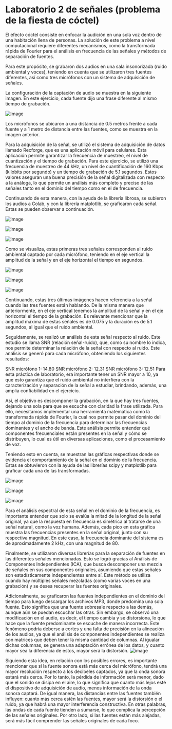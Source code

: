 # Laboratorio 2 de señales (problema de la fiesta de cóctel)

El efecto cóctel consiste en enfocar la audición en una sola voz dentro de una habitación llena de personas. La solución de este problema a nivel computacional requiere diferentes mecanismos, como la transformada rápida de Fourier para el análisis en frecuencia de las señales y métodos de separación de fuentes.

Para este propósito, se grabaron dos audios en una sala insonorizada (ruido ambiental y voces), teniendo en cuenta que se utilizaron tres fuentes diferentes, así como tres micrófonos con un sistema de adquisición de señales.

La configuración de la captación de audio se muestra en la siguiente imagen. En este ejercicio, cada fuente dijo una frase diferente al mismo tiempo de grabación.

![image](https://github.com/user-attachments/assets/0214f9f0-8200-4abe-9d2a-77c12ba35f5c)

Los micrófonos se ubicaron a una distancia de 0.5 metros frente a cada fuente y a 1 metro de distancia entre las fuentes, como se muestra en la imagen anterior.

Para la adquisición de la señal, se utilizó el sistema de adquisición de datos llamado Recforge, que es una aplicación móvil para celulares. Esta aplicación permite garantizar la frecuencia de muestreo, el nivel de cuantización y el tiempo de grabación. Para este ejercicio, se utilizó una frecuencia de muestreo de 44 kHz, un nivel de cuantificación de 160 Kbps (kilobits por segundo) y un tiempo de grabación de 5.1 segundos. Estos valores aseguran una buena precisión de la señal digitalizada con respecto a la análoga, lo que permite un análisis más completo y preciso de las señales tanto en el dominio del tiempo como en el de frecuencia.

Continuando de esta manera, con la ayuda de la librería librosa, se subieron los audios a Colab, y con la librería matplotlib, se graficaron cada señal. Estas se pueden observar a continuación.

![image](https://github.com/user-attachments/assets/e210245e-12a6-41bd-8124-1b307d7b3286)

![image](https://github.com/user-attachments/assets/bc67ca0e-c452-4500-ab5d-253e1974b1dc)

![image](https://github.com/user-attachments/assets/d6a36e97-23be-4d52-a832-103a8cf2af69)

Como se visualiza, estas primeras tres señales corresponden al ruido ambiental captado por cada micrófono, teniendo en el eje vertical la amplitud de la señal y en el eje horizontal el tiempo en segundos.

![image](https://github.com/user-attachments/assets/367ed5e3-4b74-4d74-99a1-4801cb3950b2)

![image](https://github.com/user-attachments/assets/7a68e28b-d68f-4ebd-b528-34a085e5e416)

![image](https://github.com/user-attachments/assets/89b60ecf-6fae-4eef-b7b3-2f9d098572f0)

Continuando, estas tres últimas imágenes hacen referencia a la señal cuando las tres fuentes están hablando. De la misma manera que anteriormente, en el eje vertical tenemos la amplitud de la señal y en el eje horizontal el tiempo de la grabación. Es relevante mencionar que la amplitud máxima de estas señales es de 0.075 y la duración es de 5.1 segundos, al igual que el ruido ambiental.

Seguidamente, se realizó un análisis de esta señal respecto al ruido. Este estudio se llama SNR (relación señal-ruido), que, como su nombre lo indica, nos permite determinar la relación de la señal con respecto al ruido. Este análisis se generó para cada micrófono, obteniendo los siguientes resultados:

SNR micrófono 1: 14.80
SNR micrófono 2: 12.31
SNR micrófono 3: 12.51
Para esta práctica de laboratorio, era importante tener un SNR mayor a 10, ya que esto garantiza que el ruido ambiental no interfiera con la caracterización y separación de la señal a estudiar, brindando, además, una amplia confiabilidad en el ejercicio.

Así, el objetivo es descomponer la grabación, en la que hay tres fuentes, dejando una sola para que se escuche con claridad la frase utilizada. Para ello, necesitamos implementar una herramienta matemática como la transformada rápida de Fourier, la cual nos permite pasar del dominio del tiempo al dominio de la frecuencia para determinar las frecuencias dominantes y el ancho de banda. Este análisis permite entender qué componentes frecuenciales están presentes en la señal y cómo se distribuyen, lo cual es útil en diversas aplicaciones, como el procesamiento de voz.

Teniendo esto en cuenta, se muestran las gráficas respectivas donde se evidencia el comportamiento de la señal en el dominio de la frecuencia. Estas se obtuvieron con la ayuda de las librerías scipy y matplotlib para graficar cada una de las transformadas.

![image](https://github.com/user-attachments/assets/6065b022-92ed-47ba-8fbc-f75812de797a)

![image](https://github.com/user-attachments/assets/0af1ad59-bd3f-4781-9b41-380ae988e8c4)

![image](https://github.com/user-attachments/assets/e4bfcb47-e792-4dd9-a05e-742a0c6b7bfe)


Para el análisis espectral de esta señal en el dominio de la frecuencia, es importante entender que solo se evalúa la mitad de la longitud de la señal original, ya que la respuesta en frecuencia es simétrica al tratarse de una señal natural, como la voz humana. Además, cada pico en esta gráfica muestra las frecuencias presentes en la señal original, junto con su respectiva magnitud. En este caso, la frecuencia dominante del sistema es de aproximadamente 2 kHz, con una magnitud de 80.

Finalmente, se utilizaron diversas librerías para la separación de fuentes en las diferentes señales mencionadas. Esto se logró gracias al Análisis de Componentes Independientes (ICA), que busca descomponer una mezcla de señales en sus componentes originales, asumiendo que estas señales son estadísticamente independientes entre sí. Este método se utiliza cuando hay múltiples señales mezcladas (como varias voces en una grabación) y se desea recuperar las fuentes originales.

Adicionalmente, se graficaron las fuentes independientes en el dominio del tiempo para luego descargar los archivos MP3, donde predomina una sola fuente. Esto significa que una fuente sobresale respecto a las demás, aunque aún se puedan escuchar las otras. Sin embargo, se observó una modificación en el audio, es decir, el tiempo cambia y se distorsiona, lo que hace que la fuente predominante se escuche de manera incorrecta. Este fenómeno podría deberse a cortes y una falta de precisión en la alineación de los audios, ya que el análisis de componentes independientes se realiza con matrices que deben tener la misma cantidad de columnas. Al igualar dichas columnas, se genera una adaptación errónea de los datos, y cuanto mayor sea la diferencia de estos, mayor será la distorsión.
![image](https://github.com/user-attachments/assets/fd5edfcd-3d58-4071-b81c-f68b9ba7729c)

Siguiendo esta idea, en relación con los posibles errores, es importante mencionar que si la fuente sonora está más cerca del micrófono, tendrá una mayor resolución respecto a los decibeles captados, ya que la onda sonora estará más cerca. Por lo tanto, la pérdida de información será menor, dado que el sonido se disipa en el aire, lo que significa que cuanto más lejos esté el dispositivo de adquisición de audio, menos información de la onda sonora captará. De igual manera, las distancias entre las fuentes también influyen: cuanto más cerca estén las fuentes, mayor será la distorsión o el ruido, ya que habrá una mayor interferencia constructiva. En otras palabras, las ondas de cada fuente tienden a sumarse, lo que complica la percepción de las señales originales. Por otro lado, si las fuentes están más alejadas, será más fácil comprender las señales originales de cada foco.



